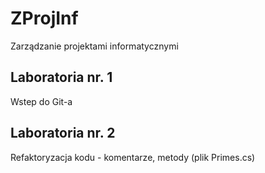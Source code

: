 # ZProjInf
Zarządzanie projektami informatycznymi

## Laboratoria nr. 1
Wstep do Git-a

## Laboratoria nr. 2
Refaktoryzacja kodu - komentarze, metody (plik Primes.cs)
